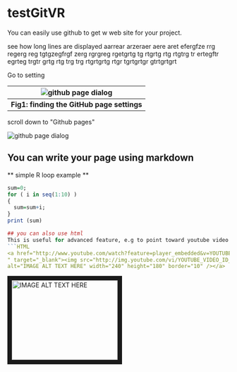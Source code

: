 # testGitVR

You can easily use github to get w web site for your project.

see how long lines are displayed aarrear arzeraer aere aret efergfze rrg regerg reg tgtgzegfrgf zerg rgrgreg rgetgrtg tg rtgrtg rtg rtgtrg tr ertegftr egrteg trgtr grtg rtg trg trg rtgrtgrtg rtgr tgrtgrtgr gtrtgrtgrt

Go to setting


| ![github page dialog](https://miro.medium.com/max/1400/1*urnPtt5HXovCT5qwInXURA.png) |
|:---------:|
| **Fig1: finding the GitHub page settings** |


scroll down to "Github pages"

![github page dialog](https://miro.medium.com/max/1400/1*124pYgEpuutUArUAWF3kxw.png)

## You can write your page using markdown
** simple R loop example **
```R
sum=0;
for ( i in seq(1:10) )
{
  sum=sum+i;
}
print (sum)

## you can also use html
This is useful for advanced feature, e.g to point toward youtube video:
```HTML
<a href="http://www.youtube.com/watch?feature=player_embedded&v=YOUTUBE_VIDEO_ID_HERE
" target="_blank"><img src="http://img.youtube.com/vi/YOUTUBE_VIDEO_ID_HERE/0.jpg" 
alt="IMAGE ALT TEXT HERE" width="240" height="180" border="10" /></a>
```

<a href="http://www.youtube.com/watch?feature=player_embedded&v=Yiv8rSLsi1xo
" target="_blank"><img src="http://img.youtube.com/vi/iv8rSLsi1xo/0.jpg" 
alt="IMAGE ALT TEXT HERE" width="240" height="180" border="10" /></a>
